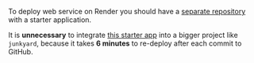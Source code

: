 To deploy web service on Render you should have a
[separate repository](https://github.com/foobar167/web_api_for_render)
with a starter application.

It is **unnecessary** to integrate [this starter app](https://github.com/foobar167/web_api_for_render)
into a bigger project like `junkyard`, because it takes **6 minutes** to re-deploy
after each commit to GitHub.
